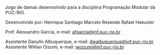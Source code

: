 Jogo de damas desenvolvido para a disciplina Programação Modular da PUC-RIO.

Desenvolvido por:
Henrique Santiago
Marcelo Resende
Rafael Haeusler


Prof. Alessandro Garcia, e-mail: afgarcia@inf.puc-rio.br

Assistente Danyllo Albuquerque, e-mail: dwalbuquerque@inf.puc-rio.br
Assistente Willian Oizumi, e-mail: woizumi@inf.puc-rio.br

